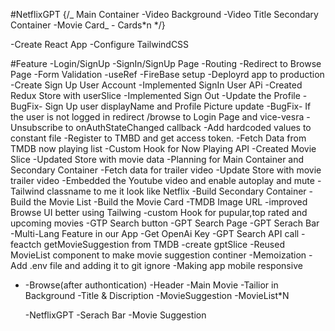 #NetflixGPT
{/_
Main Container
-Video Background
-Video Title
Secondary Container
-Movie Card_ - Cards*n
*/}

-Create React App
-Configure TailwindCSS

#Feature
-Login/SignUp
-SignIn/SignUp Page
-Routing
-Redirect to Browse Page
-Form Validation
-useRef
-FireBase setup
-Deployrd app to production
-Create Sign Up User Account
-Implemented SignIn User APi
-Created Redux Store with userSlice
-Implemented Sign Out
-Update the Profile
-BugFix- Sign Up user displayName and Profile Picture update
-BugFix- If the user is not logged in redirect /browse to Login Page and vice-vesra
-Unsubscribe to onAuthStateChanged callback
-Add hardcoded values to constant file
-Register to TMBD and get access token.
-Fetch Data from TMDB now playing list
-Custom Hook for Now Playing API
-Created Movie Slice
-Updated Store with movie data
-Planning for Main Container and Secondary Container
-Fetch data for trailer video
-Update Store with movie trailer video
-Embedded the Youtube video and enable autoplay and mute
-Tailwind classname to me it look like Netflix
-Build Secondary Container
-Build the Movie List
-Build the Movie Card
-TMDB Image URL
-improved Browse UI better using Tailwing
-custom Hook for pupular,top rated and upcoming movies
-GTP Search button
-GPT Search Page
-GPT Serach Bar
-Multi-Lang Feature in our App
-Get OpenAi Key
-GPT Search API call
-feactch getMovieSuggestion from TMDB
-create gptSlice
-Reused MovieList component to make movie suggestion continer
-Memoization
-Add .env file and adding it to git ignore
-Making app mobile responsive

- -Browse(after authontication)
  -Header
  -Main Movie
  -Tailior in Background
  -Title & Discription
  -MovieSuggestion
  -MovieList\*N

  -NetflixGPT
  -Serach Bar
  -Movie Suggestion
